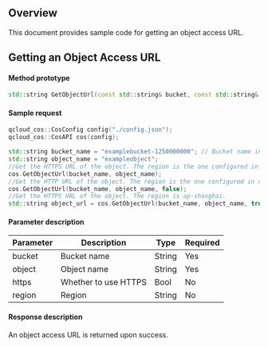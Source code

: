 ## Overview

This document provides sample code for getting an object access URL.

## Getting an Object Access URL

#### Method prototype

```cpp
std::string GetObjectUrl(const std::string& bucket, const std::string& object, bool https = true, const std::string& region);
```

#### Sample request

```cpp
qcloud_cos::CosConfig config("./config.json");
qcloud_cos::CosAPI cos(config);

std::string bucket_name = "examplebucket-1250000000"; // Bucket name in the format of BucketName-APPID (APPID is required), which can be viewed in the COS console at https://console.cloud.tencent.com/cos5/bucket. Replace it with your bucket name.
std::string object_name = "exampleobject";
//Get the HTTPS URL of the object. The region is the one configured in config.json.
cos.GetObjectUrl(bucket_name, object_name);
//Get the HTTP URL of the object. The region is the one configured in config.json.
cos.GetObjectUrl(bucket_name, object_name, false);
//Get the HTTPS URL of the object. The region is ap-shanghai.
std::string object_url = cos.GetObjectUrl(bucket_name, object_name, true, "ap-shanghai");  
```

#### Parameter description

| Parameter | Description | Type | Required |
| ------ | ------------- | ------ | -------- |
| bucket | Bucket name      | String | Yes       |
| object | Object name        | String | Yes       |
| https  | Whether to use HTTPS | Bool   | No       |
| region | Region        | String | No       |

#### Response description

An object access URL is returned upon success.
